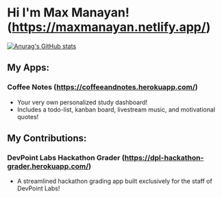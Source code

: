 # Hi I'm Max Manayan! (https://maxmanayan.netlify.app/)
[![Anurag's GitHub stats](https://github-readme-stats.vercel.app/api?username=maxmanayan&show_icons=true&theme=tokyonight)](https://github.com/anuraghazra/github-readme-stats)

## My Apps:
### Coffee Notes (https://coffeeandnotes.herokuapp.com/)
* Your very own personalized study dashboard!
* Includes a todo-list, kanban board, livestream music, and motivational quotes!

## My Contributions:
### DevPoint Labs Hackathon Grader (https://dpl-hackathon-grader.herokuapp.com/)
* A streamlined hackathon grading app built exclusively for the staff of DevPoint Labs!

<!--
**maxmanayan/maxmanayan** is a ✨ _special_ ✨ repository because its `README.md` (this file) appears on your GitHub profile.

Here are some ideas to get you started:

- 🔭 I’m currently working on ...
- 🌱 I’m currently learning ...
- 👯 I’m looking to collaborate on ...
- 🤔 I’m looking for help with ...
- 💬 Ask me about ...
- 📫 How to reach me: ...
- 😄 Pronouns: ...
- ⚡ Fun fact: ...
-->
